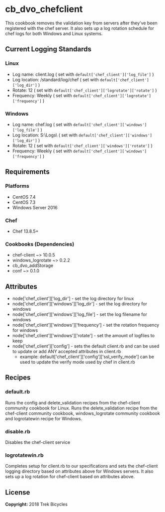 # cb_dvo_chefclient

This cookbook removes the validation key from servers after they've been registered with the chef server. It also sets up a log rotation schedule for chef logs for both Windows and Linux systems.

## Current Logging Standards

### Linux

- Log name: client.log ( set with `default['chef_client']['log_file']` )
- Log location: /standard/log/chef ( set with `default['chef_client']['log_dir']` )
- Rotate: 12 ( set with `default['chef_client']['logrotate']['rotate']` )
- Frequency: Weekly ( set with `default['chef_client']['logrotate']['frequency']` )

### Windows 

- Log name: chef.log ( set with `default['chef_client']['windows']['log_file']` )
- Log location: S:\Logs\ ( set with `default['chef_client']['windows']['log_dir']` )
- Rotate: 12 ( set with `default['chef_client']['windows']['rotate']` )
- Frequency: Weekly ( set with `default['chef_client']['windows']['frequency']` )

## Requirements

### Platforms

- CentOS 7.4
- CentOS 7.3
- Windows Server 2016

### Chef

- Chef 13.8.5+

### Cookbooks (Dependencies)

- chef-client ~> 10.0.5
- windows_logrotate ~> 0.2.2
- cb_dvo_addStorage
- conf ~> 0.1.0

## Attributes

- node['chef_client']['log_dir'] - set the log directory for linux
- node['chef_client']['windows']['log_dir'] - set the log directory for windows
- node['chef_client']['windows']['log_file'] - set the log filename for windows
- node['chef_client']['windows']['frequency'] - set the rotation frequency for windows
- node['chef_client']['windows']['rotate'] - set the amount of logfiles to keep
- node['chef_client']['config'] - sets the default client.rb and can be used to update or add ANY accepted attributes in client.rb
  - example: default['chef_client']['config']['ssl_verify_mode'] can be used to update the verify mode used by chef in client.rb

## Recipes

### default.rb

Runs the config and delete_validation recipes from the chef-client community cookbook for Linux. Runs the delete_validation recipe from the chef-client community cookbook, windows_logrotate community cookbook and logrotatewin recipe for Windows.

### disable.rb

Disables the chef-client service

### logrotatewin.rb

Completes setup for client.rb to our specifications and sets the chef-client logging directory based on attributes above for Windows servers. It also sets up a log rotation for chef-client based on attributes above.

## License

**Copyright:** 2018 Trek Bicycles
